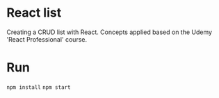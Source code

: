 # React list
Creating a CRUD list with React. Concepts applied based on the Udemy 'React Professional' course.

# Run
`npm install`
`npm start`
